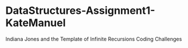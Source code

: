# DataStructures-Assignment1-KateManuel
 Indiana Jones and the Template of Infinite Recursions Coding Challenges
